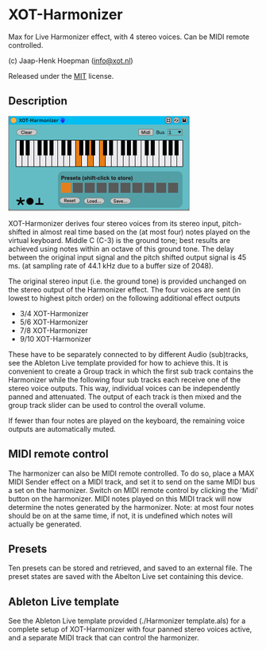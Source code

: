 # XOT-Harmonizer

Max for Live Harmonizer effect, with 4 stereo voices. Can be MIDI remote controlled.

(c) Jaap-Henk Hoepman (info@xot.nl)

Released under the [MIT](https://opensource.org/licenses/MIT) license. 

## Description

![Screenshot](Screenshot.png "Screenshot")

XOT-Harmonizer derives four stereo voices from its stereo input, pitch-shifted in almost real time based on the (at most four) notes played on the virtual keyboard. Middle C (C-3) is the ground tone; best results are achieved using notes within an octave of this ground tone. The delay between the original input signal and the pitch shifted output signal is 45 ms. (at sampling rate of 44.1 kHz due to a buffer size of 2048).

The original stereo input (i.e. the ground tone) is provided unchanged on the stereo output of the Harmonizer effect. The four voices are sent (in lowest to highest pitch order) on the following additional effect outputs

- 3/4 XOT-Harmonizer
- 5/6 XOT-Harmonizer
- 7/8 XOT-Harmonizer
- 9/10 XOT-Harmonizer

These have to be separately connected to by different Audio (sub)tracks, see the Ableton Live template provided for how to achieve this. It is convenient to create a Group track in which the first sub track contains the Harmonizer while the following four sub tracks each receive one of the stereo voice outputs. This way, individual voices can be independently panned and attenuated. The output of each track is then mixed and the group track slider can be used to control the overall volume.

If fewer than four notes are played on the keyboard, the remaining voice outputs are automatically muted.

## MIDI remote control

The harmonizer can also be MIDI remote controlled. To do so, place a MAX MIDI Sender effect on a MIDI track, and set it to send on the same MIDI bus a set on the harmonizer. Switch on MIDI remote control by clicking the 'Midi' button on the harmonizer. MIDI notes played on this MIDI track will now determine the notes generated by the harmonizer. Note: at most four notes should be on at the same time, if not, it is undefined which notes will actually be generated.

## Presets

Ten presets can be stored and retrieved, and saved to an external file. The preset states are saved with the Abelton Live set containing this device.

## Ableton Live template

See the Ableton Live template provided (./Harmonizer template.als) for a complete setup of XOT-Harmonizer with four panned stereo voices active, and a separate MIDI track that can control the harmonizer.
